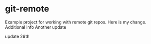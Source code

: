 # git-remote

Example project for working with remote git repos.
Here is my change.
Additional info
Another update

update 29th 
